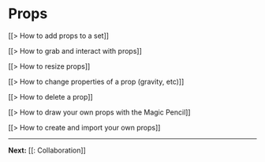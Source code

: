 # Props

[[> How to add props to a set]]

[[> How to grab and interact with props]]

[[> How to resize props]]

[[> How to change properties of a prop (gravity, etc)]]

[[> How to delete a prop]]

[[> How to draw your own props with the Magic Pencil]]

<!-- [[> How to find and use community-created props]] -->

[[> How to create and import your own props]]

---

**Next:** [[: Collaboration]]
